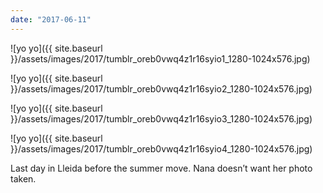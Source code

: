 ```yaml
---
date: "2017-06-11"
---
```


![yo yo]({{ site.baseurl }}/assets/images/2017/tumblr_oreb0vwq4z1r16syio1_1280-1024x576.jpg)

![yo yo]({{ site.baseurl }}/assets/images/2017/tumblr_oreb0vwq4z1r16syio2_1280-1024x576.jpg)

![yo yo]({{ site.baseurl }}/assets/images/2017/tumblr_oreb0vwq4z1r16syio3_1280-1024x576.jpg)

![yo yo]({{ site.baseurl }}/assets/images/2017/tumblr_oreb0vwq4z1r16syio4_1280-1024x576.jpg)

Last day in Lleida before the summer move. Nana doesn’t want her photo taken.
